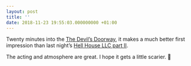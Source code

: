 ```yaml
---
layout: post
title: ''
date: 2018-11-23 19:55:03.000000000 +01:00
---
```

Twenty minutes into the [The Devil’s Doorway](https://www.imdb.com/title/tt6793280/), it makes a much better first impression than last night’s [Hell House LLC part II](https://www.imdb.com/title/tt8707374/).

The acting and atmosphere are great. I hope it gets a little scarier. 🍿
